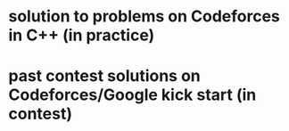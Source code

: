 # solution to problems on Codeforces in C++ (in practice)
# past contest solutions on Codeforces/Google kick start (in contest)


